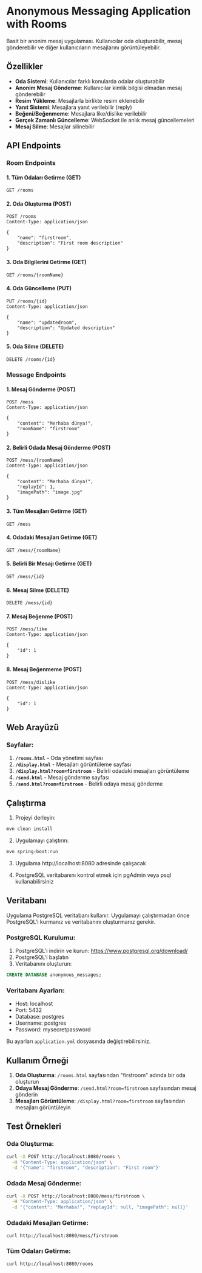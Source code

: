   # Anonymous Messaging Application with Rooms

Basit bir anonim mesaj uygulaması. Kullanıcılar oda oluşturabilir, mesaj gönderebilir ve diğer kullanıcıların mesajlarını görüntüleyebilir.

## Özellikler

- **Oda Sistemi**: Kullanıcılar farklı konularda odalar oluşturabilir
- **Anonim Mesaj Gönderme**: Kullanıcılar kimlik bilgisi olmadan mesaj gönderebilir
- **Resim Yükleme**: Mesajlarla birlikte resim eklenebilir
- **Yanıt Sistemi**: Mesajlara yanıt verilebilir (reply)
- **Beğeni/Beğenmeme**: Mesajlara like/dislike verilebilir
- **Gerçek Zamanlı Güncelleme**: WebSocket ile anlık mesaj güncellemeleri
- **Mesaj Silme**: Mesajlar silinebilir

## API Endpoints

### Room Endpoints

#### 1. Tüm Odaları Getirme (GET)
```
GET /rooms
```

#### 2. Oda Oluşturma (POST)
```
POST /rooms
Content-Type: application/json

{
    "name": "firstroom",
    "description": "First room description"
}
```

#### 3. Oda Bilgilerini Getirme (GET)
```
GET /rooms/{roomName}
```

#### 4. Oda Güncelleme (PUT)
```
PUT /rooms/{id}
Content-Type: application/json

{
    "name": "updatedroom",
    "description": "Updated description"
}
```

#### 5. Oda Silme (DELETE)
```
DELETE /rooms/{id}
```

### Message Endpoints

#### 1. Mesaj Gönderme (POST)
```
POST /mess
Content-Type: application/json

{
    "content": "Merhaba dünya!",
    "roomName": "firstroom"
}
```

#### 2. Belirli Odada Mesaj Gönderme (POST)
```
POST /mess/{roomName}
Content-Type: application/json

{
    "content": "Merhaba dünya!",
    "replayId": 1,
    "imagePath": "image.jpg"
}
```

#### 3. Tüm Mesajları Getirme (GET)
```
GET /mess
```

#### 4. Odadaki Mesajları Getirme (GET)
```
GET /mess/{roomName}
```

#### 5. Belirli Bir Mesajı Getirme (GET)
```
GET /mess/{id}
```

#### 6. Mesaj Silme (DELETE)
```
DELETE /mess/{id}
```

#### 7. Mesaj Beğenme (POST)
```
POST /mess/like
Content-Type: application/json

{
    "id": 1
}
```

#### 8. Mesaj Beğenmeme (POST)
```
POST /mess/dislike
Content-Type: application/json

{
    "id": 1
}
```

## Web Arayüzü

### Sayfalar:
1. **`/rooms.html`** - Oda yönetimi sayfası
2. **`/display.html`** - Mesajları görüntüleme sayfası
3. **`/display.html?room=firstroom`** - Belirli odadaki mesajları görüntüleme
4. **`/send.html`** - Mesaj gönderme sayfası
5. **`/send.html?room=firstroom`** - Belirli odaya mesaj gönderme

## Çalıştırma

1. Projeyi derleyin:
```bash
mvn clean install
```

2. Uygulamayı çalıştırın:
```bash
mvn spring-boot:run
```

3. Uygulama http://localhost:8080 adresinde çalışacak

4. PostgreSQL veritabanını kontrol etmek için pgAdmin veya psql kullanabilirsiniz

## Veritabanı

Uygulama PostgreSQL veritabanı kullanır. Uygulamayı çalıştırmadan önce PostgreSQL'i kurmanız ve veritabanını oluşturmanız gerekir.

### PostgreSQL Kurulumu:

1. PostgreSQL'i indirin ve kurun: https://www.postgresql.org/download/
2. PostgreSQL'i başlatın
3. Veritabanını oluşturun:
```sql
CREATE DATABASE anonymous_messages;
```

### Veritabanı Ayarları:
- Host: localhost
- Port: 5432
- Database: postgres
- Username: postgres
- Password: mysecretpassword

Bu ayarları `application.yml` dosyasında değiştirebilirsiniz.

## Kullanım Örneği

1. **Oda Oluşturma**: `/rooms.html` sayfasından "firstroom" adında bir oda oluşturun
2. **Odaya Mesaj Gönderme**: `/send.html?room=firstroom` sayfasından mesaj gönderin
3. **Mesajları Görüntüleme**: `/display.html?room=firstroom` sayfasından mesajları görüntüleyin

## Test Örnekleri

### Oda Oluşturma:
```bash
curl -X POST http://localhost:8080/rooms \
  -H "Content-Type: application/json" \
  -d '{"name": "firstroom", "description": "First room"}'
```

### Odada Mesaj Gönderme:
```bash
curl -X POST http://localhost:8080/mess/firstroom \
  -H "Content-Type: application/json" \
  -d '{"content": "Merhaba!", "replayId": null, "imagePath": null}'
```

### Odadaki Mesajları Getirme:
```bash
curl http://localhost:8080/mess/firstroom
```

### Tüm Odaları Getirme:
```bash
curl http://localhost:8080/rooms
``` 